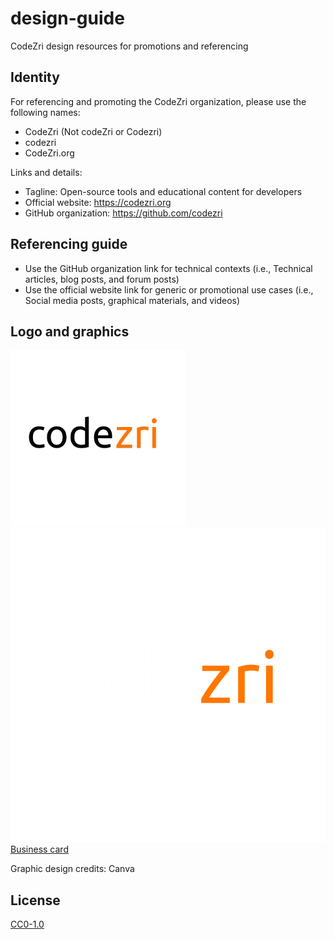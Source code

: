# design-guide

CodeZri design resources for promotions and referencing

## Identity

For referencing and promoting the CodeZri organization, please use the following names:

- CodeZri (Not codeZri or Codezri)
- codezri
- CodeZri.org

Links and details:

- Tagline: Open-source tools and educational content for developers
- Official website: https://codezri.org
- GitHub organization: https://github.com/codezri

## Referencing guide

- Use the GitHub organization link for technical contexts (i.e., Technical articles, blog posts, and forum posts)
- Use the official website link for generic or promotional use cases (i.e., Social media posts, graphical materials, and videos)

## Logo and graphics

![](logo/codezri_logo_black_280x280.png)
![](logo/codezri_logo_white_700x700.png)
[Business card](other_graphics/codezri_founder_business_card.pdf)


Graphic design credits: Canva

## License

[CC0-1.0](LICENSE)


